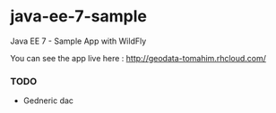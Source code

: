 # java-ee-7-sample
Java EE 7 - Sample App with WildFly

You can see the app live here : http://geodata-tomahim.rhcloud.com/

### TODO

- Gedneric dac